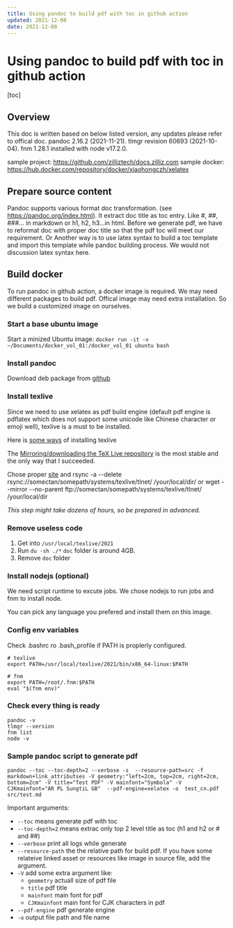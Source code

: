 ```yaml
---
title: Using pandoc to build pdf with toc in github action
updated: 2021-12-08
date: 2021-12-08
---
```


# Using pandoc to build pdf with toc in github action

[toc]

## Overview

This doc is written based on below listed version, any updates please refer to offical doc.
pandoc 2.16.2 (2021-11-21).
tlmgr revision 60693 (2021-10-04).
fnm 1.28.1 installed with node v17.2.0.

sample project: https://github.com/zilliztech/docs.zilliz.com
sample docker: https://hub.docker.com/repository/docker/xiaohongczh/xelatex

## Prepare source content

Pandoc supports various format doc transformation. (see https://pandoc.org/index.html). It extract doc title as toc entry. Like #, ##, ###... in markdown or h1, h2, h3...in html. Before we generate pdf, we have to reformat doc with proper doc title so that the pdf toc will meet our requirement.
Or
Another way is to use latex syntax to build a toc template and import this template while pandoc building process. We would not discussion latex syntax here.

## Build docker

To run pandoc in github action, a docker image is required. We may need different packages to build pdf. Offical image may need extra installation. So we build a customized image on ourselves. 

### Start a base ubuntu image
Start a minized Ubuntu image:
```docker run -it -v ~/Documents/docker_vol_01:/docker_vol_01 ubuntu bash```

### Install pandoc
Download deb package from [github](https://github.com/jgm/pandoc/releases/)

### Install texlive
Since we need to use xelatex as pdf build engine (default pdf engine is pdflatex which does not support some unicode like Chinese character or emoji well), texlive is a must to be installed.

Here is [some ways](https://tug.org/texlive/acquire.html) of installing texlive

The [Mirroring/downloading the TeX Live repository](https://tug.org/texlive/acquire-mirror.html) is the most stable and the only way that I succeeded.

Chose proper [site](https://ctan.org/mirrors)
and
rsync -a --delete rsync://somectan/somepath/systems/texlive/tlnet/ /your/local/dir/
or 
wget --mirror --no-parent ftp://somectan/somepath/systems/texlive/tlnet/ /your/local/dir

*This step might take dozens of hours, so be prepared in advanced.*

### Remove useless code
1. Get into `/usr/local/texlive/2021`
2. Run `du -sh ./*` `doc` folder is around 4GB.
3. Remove `doc` folder

### Install nodejs (optional)
We need script runtime to excute jobs. We chose nodejs to run jobs and fnm to install node.

You can pick any language you prefered and install them on this image.

### Config env variables
Check .bashrc ro .bash_profile if PATH is proplerly configured.

```shell
# texlive
export PATH=/usr/local/texlive/2021/bin/x86_64-linux:$PATH

# fnm
export PATH=/root/.fnm:$PATH
eval "$(fnm env)"
```

### Check every thing is ready

```shell
pandoc -v
tlmgr --version
fnm list
node -v
```

### Sample pandoc script to generate pdf

```shell
pandoc --toc --toc-depth=2 --verbose -s  --resource-path=src -f markdown+link_attributses -V geometry:"left=2cm, top=2cm, right=2cm, bottom=2cm" -V title="Test PDF" -V mainfont="Symbola" -V CJKmainfont="AR PL SungtiL GB"  --pdf-engine=xelatex -o  test_cn.pdf src/test.md
```

Important arguments:
* `--toc` means generate pdf with toc
* `--toc-depth=2` means extrac only top 2 level title as toc (h1 and h2 or # and ##)
* `--verbose` print all logs while generate
* `--resource-path` the the relative path for build pdf. If you have some relateive linked asset or resources like image in source file, add the argument.
* `-V` add some extra argument like:
  * `geometry` actuall size of pdf file
  * `title` pdf title
  * `mainfont` main font for pdf
  * `CJKmainfont` main font for CJK characters in pdf
* `--pdf-engine` pdf generate engine
* `-o` output file path and file name
